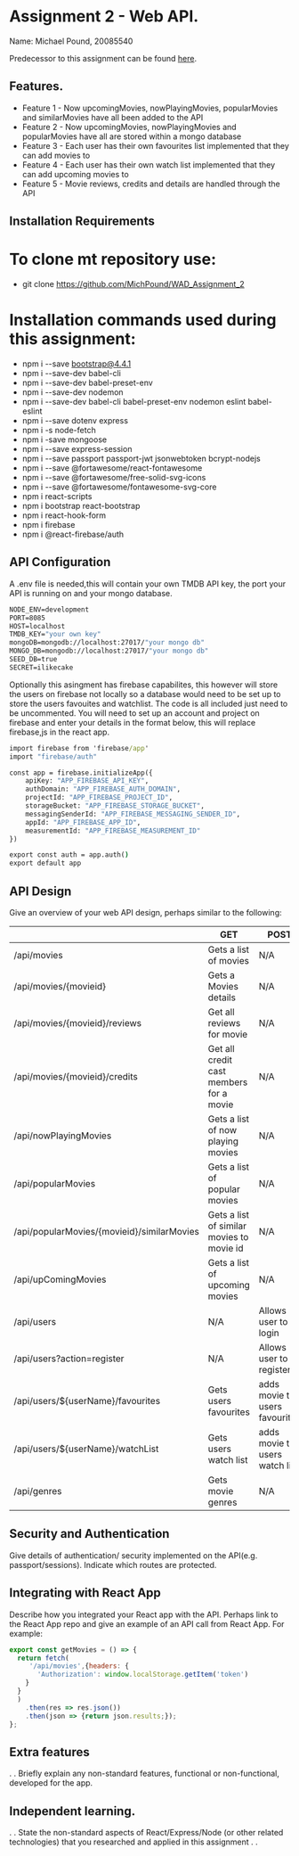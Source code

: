 # Assignment 2 - Web API.

Name: Michael Pound, 20085540

Predecessor to this assignment can be found [here](https://github.com/MichPound/WAD_Assignment_1).


## Features.
 
 + Feature 1 - Now upcomingMovies, nowPlayingMovies, popularMovies and similarMovies have all been added to the API
 + Feature 2 - Now upcomingMovies, nowPlayingMovies and popularMovies have all are stored within a mongo database
 + Feature 3 - Each user has their own favourites list implemented that they can add movies to
 + Feature 4 - Each user has their own watch list implemented that they can add upcoming movies to
 + Feature 5 - Movie reviews, credits and details are handled through the API

## Installation Requirements
# To clone mt repository use:
 + git clone https://github.com/MichPound/WAD_Assignment_2

# Installation commands used during this assignment:
 + npm i --save bootstrap@4.4.1        
 + npm i --save-dev babel-cli      
 + npm i --save-dev babel-preset-env      
 + npm i --save-dev nodemon        
 + npm i --save-dev babel-cli babel-preset-env nodemon eslint babel-eslint
 + npm i --save dotenv express   
 + npm i -s node-fetch      
 + npm i -save mongoose          
 + npm i --save express-session
 + npm i --save passport passport-jwt jsonwebtoken bcrypt-nodejs
 + npm i --save @fortawesome/react-fontawesome
 + npm i --save @fortawesome/free-solid-svg-icons
 + npm i --save @fortawesome/fontawesome-svg-core
 + npm i react-scripts   
 + npm i bootstrap react-bootstrap
 + npm i react-hook-form
 + npm i firebase
 + npm i @react-firebase/auth


## API Configuration
A .env file is needed,this will contain your own TMDB API key, the port your API is running on and your mongo database.

```bat
NODE_ENV=development
PORT=8085
HOST=localhost
TMDB_KEY="your own key"
mongoDB=mongodb://localhost:27017/"your mongo db"
MONGO_DB=mongodb://localhost:27017/"your mongo db"
SEED_DB=true
SECRET=ilikecake
```

Optionally this asingment has firebase capabilites, this however will store the users on firebase not locally so a database would need to be set up to store the users favouites and watchlist. The code is all included just need to be uncommented.
You will need to set up an account and project on firebase and enter your details in the format below, this will replace firebase,js in the react app.

```bat
import firebase from 'firebase/app'
import "firebase/auth"

const app = firebase.initializeApp({
    apiKey: "APP_FIREBASE_API_KEY",
    authDomain: "APP_FIREBASE_AUTH_DOMAIN",
    projectId: "APP_FIREBASE_PROJECT_ID",
    storageBucket: "APP_FIREBASE_STORAGE_BUCKET",
    messagingSenderId: "APP_FIREBASE_MESSAGING_SENDER_ID",
    appId: "APP_FIREBASE_APP_ID",
    measurementId: "APP_FIREBASE_MEASUREMENT_ID"
})

export const auth = app.auth()
export default app
```

## API Design
Give an overview of your web API design, perhaps similar to the following: 

|  |  GET | POST | PUT | DELETE
| -- | -- | -- | -- | -- 
| /api/movies | Gets a list of movies | N/A | N/A | N/A |
| /api/movies/{movieid} | Gets a Movies details | N/A | N/A | N/A
| /api/movies/{movieid}/reviews | Get all reviews for movie | N/A | N/A | N/A  
| /api/movies/{movieid}/credits | Get all credit cast members for a movie | N/A | N/A | N/A
| /api/nowPlayingMovies | Gets a list of now playing movies | N/A | N/A | N/A |
| /api/popularMovies | Gets a list of popular movies | N/A | N/A | N/A |
| /api/popularMovies/{movieid}/similarMovies | Gets a list of similar movies to movie id | N/A | N/A | N/A |
| /api/upComingMovies | Gets a list of upcoming movies | N/A | N/A | N/A |
| /api/users | N/A | Allows user to login | N/A | N/A |
| /api/users?action=register | N/A | Allows user to register | N/A | N/A |
| /api/users/${userName}/favourites | Gets users favourites | adds movie to users favourites | N/A | N/A |
| /api/users/${userName}/watchList | Gets users watch list | adds movie to users watch list | N/A | N/A |
| /api/genres | Gets movie genres | N/A | N/A | N/A |


## Security and Authentication
Give details of authentication/ security implemented on the API(e.g. passport/sessions). Indicate which routes are protected.

## Integrating with React App

Describe how you integrated your React app with the API. Perhaps link to the React App repo and give an example of an API call from React App. For example: 

~~~Javascript
export const getMovies = () => {
  return fetch(
     '/api/movies',{headers: {
       'Authorization': window.localStorage.getItem('token')
    }
  }
  )
    .then(res => res.json())
    .then(json => {return json.results;});
};

~~~

## Extra features

. . Briefly explain any non-standard features, functional or non-functional, developed for the app.  

## Independent learning.

. . State the non-standard aspects of React/Express/Node (or other related technologies) that you researched and applied in this assignment . .  
